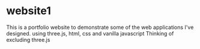 # website1
This is a portfolio  website to demonstrate some of the web applications I've designed.
using three.js, html, css and vanilla javascript 
Thinking of excluding three.js
